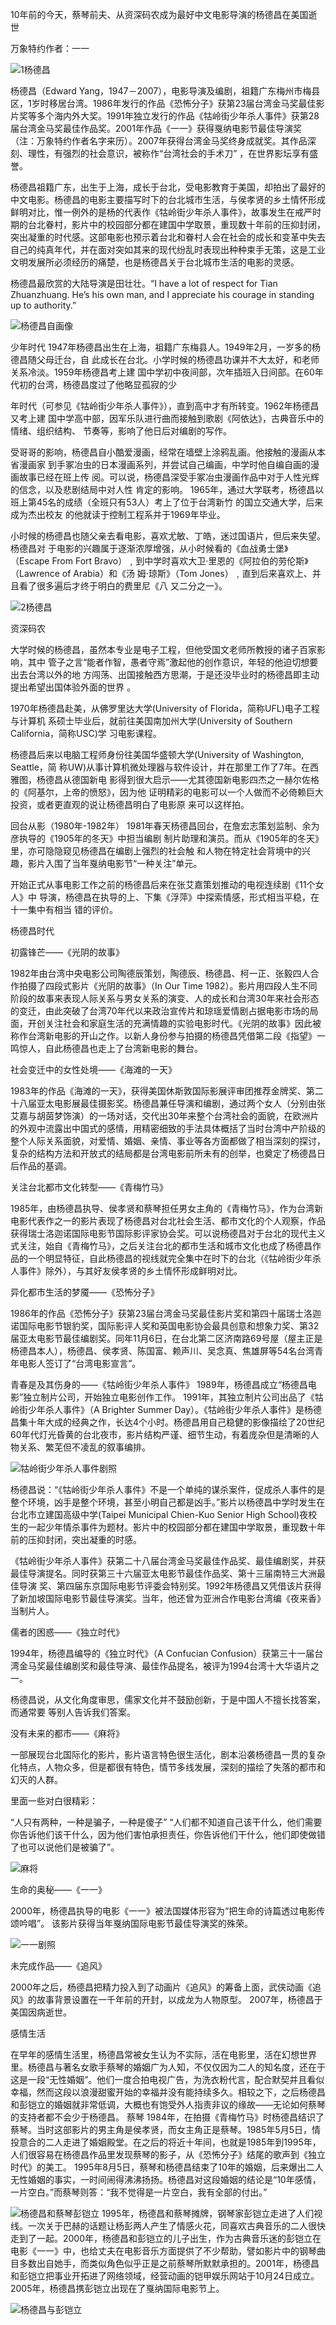 10年前的今天，蔡琴前夫、从资深码农成为最好中文电影导演的杨德昌在美国逝世

万象特约作者：一一



![1杨德昌](1杨德昌.jpg)

杨德昌（Edward Yang，1947－2007），电影导演及编剧，祖籍广东梅州市梅县区，1岁时移居台湾。1986年发行的作品《恐怖分子》获第23届台湾金马奖最佳影片奖等多个海内外大奖。1991年独立发行的作品《牯岭街少年杀人事件》获第28届台湾金马奖最佳作品奖。2001年作品《一一》获得戛纳电影节最佳导演奖（注：万象特约作者名字来历）。2007年获得台湾金马奖终身成就奖。其作品深刻、理性，有强烈的社会意识，被称作“台湾社会的手术刀” ，在世界影坛享有盛誉。

杨德昌祖籍广东，出生于上海，成长于台北，受电影教育于美国，却拍出了最好的中文电影。杨德昌的电影主要描写时下的台北城市生活，与侯孝贤的乡土情怀形成鲜明对比，惟一例外的是杨的代表作《牯岭街少年杀人事件》，故事发生在戒严时期的台北眷村，影片中的校园部分都在建国中学取景，重现数十年前的压抑封闭，突出凝重的时代感。这部电影也预示着台北和眷村人会在社会的成长和变革中失去自己的纯真年代，并在面对突如其来的现代纷乱时表现出种种束手无策，这是工业文明发展所必须经历的痛楚，也是杨德昌关于台北城市生活的电影的灵感。

杨德昌最欣赏的大陆导演是田壮壮。“I have a lot of respect for Tian Zhuanzhuang.
He’s his own man, and I appreciate his courage in standing up to authority.”



![杨德昌自画像](杨德昌自画像.jpg)

少年时代
1947年杨德昌出生在上海，祖籍广东梅县人。1949年2月，一岁多的杨德昌随父母迁台，自
此成长在台北。小学时候的杨德昌功课并不大太好，和老师关系冷淡。1959年杨德昌考上建
国中学初中夜间部，次年插班入日间部。在60年代初的台湾，杨德昌度过了他略显孤寂的少

年时代（可参见《牯岭街少年杀人事件》），直到高中才有所转变。1962年杨德昌又考上建
国中学高中部，因军乐队进行曲而接触到歌剧《阿依达》，古典音乐中的情绪、组织结构、
节奏等，影响了他日后对编剧的写作。

受哥哥的影响，杨德昌自小酷爱漫画，经常在墙壁上涂鸦乱画。他接触的漫画从本省漫画家
到手冢冶虫的日本漫画系列，并尝试自己编画，中学时他自编自画的漫画故事已经在班上传
阅。可以说，杨德昌深受手冢冶虫漫画作品中对于人性光辉的信念，以及悲剧结局中对人性
肯定的影响。
1965年，通过大学联考，杨德昌以班上第45名的成绩（全班只有53人）考上了位于台湾新竹
的国立交通大学，后来成为杰出校友 的他就读于控制工程系并于1969年毕业。

小时候的杨德昌也随父亲去看电影，喜欢尤敏、丁皓，迷过国语片，但后来失望。杨德昌对
于电影的兴趣属于逐渐浓厚增强，从小时候看的《血战勇士堡》（Escape From Fort
Bravo）﹐到中学时喜欢大卫·里恩的《阿拉伯的劳伦斯》（Lawrence of Arabia）和《汤
姆·琼斯》（Tom Jones）﹐直到后来喜欢上、并且看了很多遍后才终于明白的费里尼《八
又二分之一》。



![2杨德昌](2杨德昌.jpg)

资深码农


大学时候的杨德昌，虽然本专业是电子工程，但他受国文老师所教授的诸子百家影响，其中
管子之言“能者作智，愚者守焉”激起他的创作意识，年轻的他迫切想要出去台湾以外的地
方闯荡、出国接触西方思潮，于是还没毕业时的杨德昌即主动提出希望出国体验外面的世界
。

1970年杨德昌赴美，从佛罗里达大学(University of Florida，简称UFL)电子工程与计算机
系硕士毕业后，就前往美国南加州大学(University of Southern California，简称USC)学
习电影课程。

杨德昌后来以电脑工程师身份往美国华盛顿大学(University of Washington, Seattle，简
称UW)从事计算机微处理器与软件设计，并在那里工作了7年。在西雅图，杨德昌从德国新电
影得到很大启示――尤其德国新电影四杰之一赫尔佐格的《阿基尔，上帝的愤怒》，因为他
证明精彩的电影可以一个人做而不必倚赖巨大投资，或者更直观的说让杨德昌明白了电影原
来可以这样拍。

 回台从影（1980年-1982年）
1981年春天杨德昌回台，在詹宏志策划监制、余为彦执导的《1905年的冬天》中担当编剧
制片助理和演员。而从《1905年的冬天》里，亦可隐隐窥见杨德昌在编剧上强烈的社会触
和人物在特定社会背境中的兴趣，影片入围了当年戛纳电影节“一种关注”单元。

开始正式从事电影工作之前的杨德昌后来在张艾嘉策划推动的电视连续剧《11个女人》中
导演，杨德昌在执导的上、下集《浮萍》中探索情感，形式相当平稳，在十一集中有相当
错的评价。



杨德昌时代

初露锋芒——《光阴的故事》

1982年由台湾中央电影公司陶德辰策划，陶德辰、杨德昌、柯一正、张毅四人合作拍摄了四段式影片《光阴的故事》（In Our Time 1982）。影片用四段人生不同阶段的故事来表现人际关系与男女关系的演变、人的成长和台湾30年来社会形态的变迁，由此突破了台湾70年代以来政治宣传片和琼瑶爱情剧占据电影市场的局面，开创关注社会和家庭生活的充满情趣的实验电影时代。《光阴的故事》因此被称作台湾新电影的开山之作。以新人身份参与拍摄的杨德昌凭借第二段《指望》一鸣惊人，自此杨德昌也走上了台湾新电影的舞台。



社会变迁中的女性处境——《海滩的一天》

1983年的作品《海滩的一天》，获得美国休斯敦国际影展评审团推荐金牌奖、第二十八届亚太电影展最佳摄影奖。杨德昌兼任导演和编剧，通过两个女人（分别由张艾嘉与胡茵梦饰演）的一场对话，交代出30年来整个台湾社会的面貌，在欧洲片的外观中流露出中国式的感情，用精密细致的手法具体概括了当时台湾中产阶级的整个人际关系面貌，对爱情、婚姻、亲情、事业等各方面都做了相当深刻的探讨，复杂的结构方法和开放式的结局都是台湾电影前所未有的创举，也奠定了杨德昌日后作品的基调。


关注台北都市文化转型——《青梅竹马》

1985年，由杨德昌执导、侯孝贤和蔡琴担任男女主角的《青梅竹马》，作为台湾新电影代表作之一的影片表现了杨德昌对台北社会生活、都市文化的个人观察，作品获得瑞士洛迦诺国际电影节国际影评家协会奖。可以说杨德昌对于台北的现代主义式关注，始自《青梅竹马》，之后关注台北的都市生活和城市文化也成了杨德昌作品的一个明显特征，自此杨德昌的视线就完全集中在时下的台北（《牯岭街少年杀人事件》除外），与其好友侯孝贤的乡土情怀形成鲜明对比。

异化都市生活的梦魇——《恐怖分子》

1986年的作品《恐怖分子》获第23届台湾金马奖最佳影片奖和第四十届瑞士洛迦诺国际电影节银豹奖，国际影评人奖和英国电影协会最具创意和想象力奖、第32届亚太电影节最佳编剧奖。同年11月6日，在台北第二区济南路69号屋（屋主正是杨德昌本人），杨德昌、侯孝贤、陈国富、赖声川、吴念真、焦雄屏等54名台湾青年电影人签订了“台湾电影宣言”。

青春是及其伤身的——《牯岭街少年杀人事件》
1989年，杨德昌成立“杨德昌电影”独立制片公司，开始独立电影创作工作。
1991年，其独立制片公司出品了《牯岭街少年杀人事件》（A Brighter Summer Day）。《牯岭街少年杀人事件》是杨德昌集十年大成的经典之作，长达4个小时。杨德昌用自己稳健的影像描绘了20世纪60年代灯光昏黄的台北夜市，影片结构严谨、细节生动，有着庞杂但是清晰的人物关系、繁芜但不凌乱的叙事编排。

![牯岭街少年杀人事件剧照](牯岭街少年杀人事件剧照.jpg)

杨德昌说：“《牯岭街少年杀人事件》不是一个单纯的谋杀案件，促成杀人事件的是整个环境，凶手是整个环境，甚至小明自己都是凶手。”影片以杨德昌中学时发生在台北市立建国高级中学(Taipei Municipal Chien-Kuo Senior High School)夜校生的一起少年情杀事件为题材。影片中的校园部分都在建国中学取景，重现数十年前的压抑封闭，突出凝重的时感。

《牯岭街少年杀人事件》获第二十八届台湾金马奖最佳作品奖、最佳编剧奖，并获最佳导演提名。同时获第三十六届亚太电影节最佳作品奖、第十三届南特三大洲最佳导演 奖、第四届东京国际电影节评委会特别奖。1992年杨德昌又凭借该片获得了新加坡国际电影节最佳导演奖。当年，他还曾为亚洲合作电影台湾编《夜来香》当制片人。



儒者的困惑——《独立时代》

1994年，杨德昌编导的《独立时代》（A Confucian Confusion）获第三十一届台湾金马奖最佳编剧奖和最佳导演、最佳作品提名，被评为1994台湾十大华语片之一。

杨德昌说，从文化角度审思，儒家文化并不鼓励创新，于是中国人不擅长找答案，而通常要
等别人告诉我们答案。

没有未来的都市——《麻将》

一部展现台北国际化的影片，影片语言特色很生活化，剧本沿袭杨德昌一贯的复杂化特点，人物众多，但是都很有特色，情节多线发展，深刻的描绘了失落的都市和幻灭的人群。

里面一些对白很精彩：                    

“人只有两种，一种是骗子，一种是傻子”
“人们都不知道自己该干什么，他们需要你告诉他们该干什么，因为他们害怕承担责任，你告诉他们干什么，他们即使做错了也可以说他们是被骗了”。

![麻将](麻将.jpg)

生命的奥秘——《一一》

2000年，杨德昌执导的电影《一一》被法国媒体形容为“把生命的诗篇透过电影传颂吟唱”。 该影片获得当年戛纳国际电影节最佳导演奖的殊荣。

![一一剧照](一一剧照.jpg)

未完成作品——《追风》

2000年之后，杨德昌把精力投入到了动画片《追风》的筹备上面，武侠动画《追风》的故事背景设置在一千年前的开封，以成龙为人物原型。
2007年，杨德昌于美国因病逝世。



感情生活

在早年的感情生活里，杨德昌常被女生认为不实际，活在电影里，活在幻想世界里。杨德昌与著名女歌手蔡琴的婚姻广为人知，不仅仅因为二人的知名度，还在于这是一段“无性婚姻”。他们一度合拍电视广告，为洗衣粉代言，配合默契并且看似幸福，然而这段以浪漫甜蜜开始的幸福并没有能持续多久。相较之下，之后杨德昌和彭铠立的婚姻就非常低调，大概也有饱受外人指责非议的缘故——无论如何蔡琴的支持者都不会少于杨德昌。
蔡琴
1984年，在拍摄《青梅竹马》时杨德昌结识了蔡琴。当时这部影片的男主角是侯孝贤，而女主角正是蔡琴。1985年5月5日，情投意合的二人走进了婚姻殿堂。在之后的将近十年间，也就是1985年到1995年，人们很容易在杨德昌作品里发现蔡琴的影子，从《恐怖分子》结尾的歌声到《独立时代》的美工。 1995年8月5日，蔡琴和杨德昌结束了10年的婚姻，后来爆出二人无性婚姻的事实，一时间闹得沸沸扬扬。杨德昌对这段婚姻的结论是“10年感情，一片空白。”而蔡琴则答：“我不觉得是一片空白，我有全部的付出。”

![杨德昌和蔡琴](杨德昌和蔡琴.jpg)彭铠立
1995年，杨德昌和蔡琴摊牌，钢琴家彭铠立走进了人们视线。一次关于巴赫的话题让杨彭两人产生了情感火花，同喜欢古典音乐的二人很快走到了一起。2000年，杨德昌和彭铠立的儿子出生，作为古典音乐迷的彭铠立在电影《一一》中，也给丈夫在电影音乐方面提供了不少帮助，譬如影片中的钢琴曲目多数出自她手，而类似角色似乎正是之前蔡琴所默默承担的。2001年，杨德昌和彭铠立把事业开拓进了网络领域，经营动画的铠甲娱乐网站于10月24日成立。 2005年，杨德昌携彭铠立出现在了戛纳国际电影节上。



![杨德昌与彭铠立](杨德昌与彭铠立.jpg)